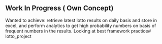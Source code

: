 ## Work In Progress ( Own Concept)
Wanted to achieve: retrieve latest lotto results on daily basis and store in excel, and perform analytics to get high probability numbers on basis of frequent numbers in the results. Looking at best framework practice# lotto_project
